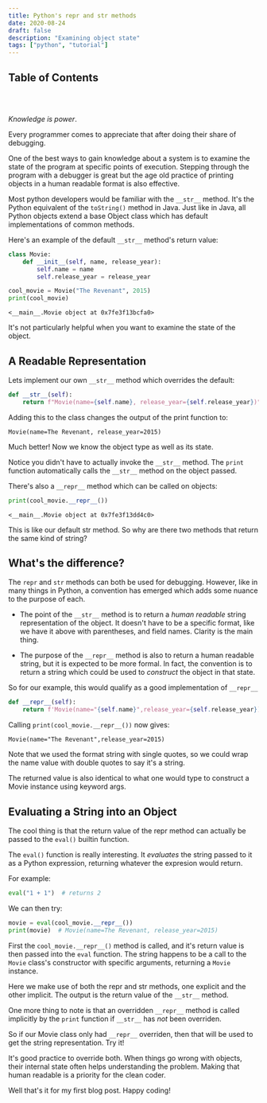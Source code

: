 ```yaml
---
title: Python's repr and str methods
date: 2020-08-24
draft: false
description: "Examining object state"
tags: ["python", "tutorial"]
---
```


## Table of Contents
```toc
```

<br/>

_Knowledge is power_.

Every programmer comes to appreciate that after doing their share of debugging.

One of the best ways to gain knowledge about a system is to examine the state of the program at specific points of execution. 
Stepping through the program with a debugger is great but the age old practice of printing objects in a human readable format is also effective.

Most python developers would be familiar with the `__str__` method. It's the Python equivalent of the `toString()` method in Java.
Just like in Java, all Python objects extend a base Object class which has default implementations of common methods.

Here's an example of the default `__str__` method's return value:

```python
class Movie:
    def __init__(self, name, release_year):
        self.name = name
        self.release_year = release_year

cool_movie = Movie("The Revenant", 2015)
print(cool_movie)
```

```
<__main__.Movie object at 0x7fe3f13bcfa0>
```

It's not particularly helpful when you want to examine the state of the object. 

## A Readable Representation

Lets implement our own `__str__` method which overrides the default:

```python
def __str__(self):
    return f"Movie(name={self.name}, release_year={self.release_year})"
```

Adding this to the class changes the output of the print function to:

```
Movie(name=The Revenant, release_year=2015)
```

Much better! Now we know the object type as well as its state.

Notice you didn't have to actually invoke the `__str__` method. The
`print` function automatically calls the `__str__` method on the object passed.

There's also a `__repr__` method which can be called on objects:

```python
print(cool_movie.__repr__())
```
```
<__main__.Movie object at 0x7fe3f13dd4c0>
```

This is like our default str method. So why are there two methods that return the same kind of string?

## What's the difference?

The `repr` and `str` methods can both be used for debugging. However, like in many things in Python, a convention has emerged which adds some nuance to the purpose of each.

* The point of the `__str__` method is to return a _human readable_ string representation
of the object. It doesn't have to be a specific format, like we have it above with parentheses, and field names. Clarity is the main thing.

* The purpose of the `__repr__` method is also to return a human readable string, but it is expected to be more formal. In fact, the convention is to return a string which could be used to _construct_ the object in that state. 

So for our example, this would qualify as a good implementation of `__repr__`

```python
def __repr__(self):
    return f'Movie(name="{self.name}",release_year={self.release_year})'
```

Calling `print(cool_movie.__repr__())` now gives:

```
Movie(name="The Revenant",release_year=2015)
```

Note that we used the format string with single quotes, so we could wrap the name value with double quotes to say it's a string.

The returned value is also identical to what one would type to construct a Movie instance using keyword args.

## Evaluating a String into an Object

The cool thing is that the return value of the repr method can actually be passed to the `eval()` builtin function.

The `eval()` function is really interesting. It _evaluates_ the string passed to it as a Python expression, returning
whatever the expresion would return.

For example:

```python
eval("1 + 1")  # returns 2
```

We can then try:

```python
movie = eval(cool_movie.__repr__())
print(movie)  # Movie(name=The Revenant, release_year=2015)
```

First the `cool_movie.__repr__()` method is called, and it's return value is then passed into the `eval` function.
The string happens to be a call to the `Movie` class's constructor with specific arguments, returning a `Movie` instance.

Here we make use of both the repr and str methods, one explicit and the other implicit. The output is the return value of
the `__str__` method.

One more thing to note is that an overridden `__repr__` method is called implicitly by the `print` function if `__str__`
has _not_ been overriden.

So if our Movie class only had `__repr__` overriden, then that will be used to get the string representation. Try it!

It's good practice to override both.
When things go wrong with objects, their internal state often helps understanding the problem. Making that human readable is a
priority for the clean coder.

Well that's it for my first blog post. Happy coding!